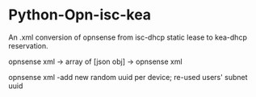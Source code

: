 # Python-Opn-isc-kea

An .xml conversion of opnsense from isc-dhcp static lease to kea-dhcp reservation.

opnsense xml -> array of [json obj] -> opnsense xml

opnsense xml -add new random uuid per device; re-used users' subnet uuid

